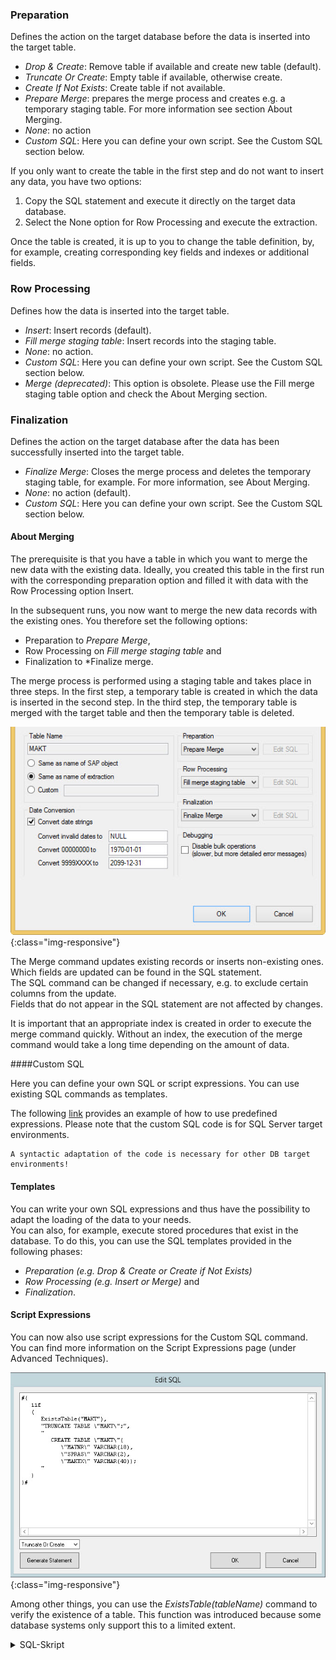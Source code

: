 ### Preparation

Defines the action on the target database before the data is inserted into the target table.
- *Drop & Create*: Remove table if available and create new table (default).
- *Truncate Or Create*: Empty table if available, otherwise create.
- *Create If Not Exists*: Create table if not available.
- *Prepare Merge*: prepares the merge process and creates e.g. a temporary staging table. For more information see section About Merging. 
- *None*: no action
- *Custom SQL*: Here you can define your own script. See the Custom SQL section below. 

If you only want to create the table in the first step and do not want to insert any data, you have two options:
1. Copy the SQL statement and execute it directly on the target data database.
2. Select the None option for Row Processing and execute the extraction.

Once the table is created, it is up to you to change the table definition, 
by, for example, creating corresponding key fields and indexes or additional fields.

### Row Processing

Defines how the data is inserted into the target table.
- *Insert*: Insert records (default).
- *Fill merge staging table*: Insert records into the staging table.
- *None*: no action.
- *Custom SQL*: Here you can define your own script. See the Custom SQL section below.
- *Merge (deprecated)*: This option is obsolete. Please use the Fill merge staging table option and check the About Merging section. 

### Finalization

Defines the action on the target database after the data has been successfully inserted into the target table.
- *Finalize Merge*: Closes the merge process and deletes the temporary staging table, for example. For more information, see About Merging. 
- *None*: no action (default).
- *Custom SQL*: Here you can define your own script. See the Custom SQL section below.

#### About Merging

The prerequisite is that you have a table in which you want to merge the new data with the existing data.
Ideally, you created this table in the first run with the corresponding preparation option and filled it with data with the Row Processing option Insert.

In the subsequent runs, you now want to merge the new data records with the existing ones. 
You therefore set the following options: 
- Preparation to *Prepare Merge*, 
- Row Processing on *Fill merge staging table* and 
- Finalization to *Finalize merge.

The merge process is performed using a staging table and takes place in three steps.
In the first step, a temporary table is created in which the data is inserted in the second step.
In the third step, the temporary table is merged with the target table and then the temporary table is deleted.

![Destination-Exa-Makt-Merge](/img/content/Destination-Exa-Makt-Merge.jpg){:class="img-responsive"}

The Merge command updates existing records or inserts non-existing ones. Which fields are updated can be found in the SQL statement.<br>
The SQL command can be changed if necessary, e.g. to exclude certain columns from the update.<br>
Fields that do not appear in the SQL statement are not affected by changes.

It is important that an appropriate index is created in order to execute the merge command quickly. 
Without an index, the execution of the merge command would take a long time depending on the amount of data.

####Custom SQL

Here you can define your own SQL or script expressions. You can use existing SQL commands as templates. 

The following [link](../microsoft-sql-server/sql-server-custom-sql) provides an example of how to use predefined expressions. Please note that the custom SQL code is for SQL Server target environments. 
```
A syntactic adaptation of the code is necessary for other DB target environments!
```

#### Templates

You can write your own SQL expressions and thus have the possibility to adapt the loading of the data to your needs. <br>
You can also, for example, execute stored procedures that exist in the database.
To do this, you can use the SQL templates provided in the following phases:
- *Preparation (e.g. Drop & Create or Create if Not Exists)* 
- *Row Processing (e.g. Insert or Merge)* and 
- *Finalization*.

#### Script Expressions

You can now also use script expressions for the Custom SQL command. You can find more information on the Script Expressions page (under Advanced Techniques).

![Formula-ExistsTable](/img/content/Formula-ExistsTable.jpg){:class="img-responsive"}

Among other things, you can use the *ExistsTable(tableName)* command to verify the existence of a table. This function was introduced because some database systems only support this to a limited extent.

<details>
<summary>SQL-Skript</summary>
{% highlight sql %}
#{
   iif
   (
      ExistsTable("MAKT"),
      "TRUNCATE TABLE \"MAKT\";",
      "
         CREATE TABLE \"MAKT\"(
            \"MATNR\" VARCHAR(18),
            \"SPRAS\" VARCHAR(2),
            \"MAKTX\" VARCHAR(40));
      "
   )
}#

{% endhighlight %}
</details>
